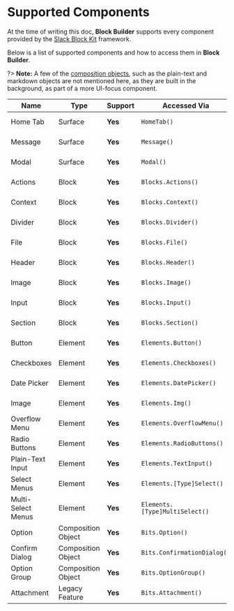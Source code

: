 # Supported Components

At the time of writing this doc, **Block Builder** supports every component provided by the [Slack Block Kit](https://api.slack.com/block-kit) framework.

Below is a list of supported components and how to access them in **Block Builder**. 

?> **Note:** A few of the [composition objects](https://api.slack.com/reference/block-kit/composition-objects), such as the plain-text and markdown objects are not mentioned here, as they are built in the background, as part of a more UI-focus component. 

| **Name**             | **Type**           | **Support**         | **Accessed Via**                  | **Docs**    
|----------------------|--------------------|---------------------|-----------------------------------|--------------
| Home Tab             | Surface            | **Yes**             | `HomeTab()`                       | [View Docs](../../slack-block-builder-docs/docs/surfaces/home-tab.md)
| Message              | Surface            | **Yes**             | `Message()`                       | [View Docs](../../slack-block-builder-docs/docs/surfaces/message.md)
| Modal                | Surface            | **Yes**             | `Modal()`                         | [View Docs](../../slack-block-builder-docs/docs/surfaces/modal.md)
| Actions              | Block              | **Yes**             | `Blocks.Actions()`                | [View Docs](../../slack-block-builder-docs/docs/blocks/actions.md)
| Context              | Block              | **Yes**             | `Blocks.Context()`                | [View Docs](../../slack-block-builder-docs/docs/blocks/context.md)
| Divider              | Block              | **Yes**             | `Blocks.Divider()`                | [View Docs](../../slack-block-builder-docs/docs/blocks/divider.md)
| File                 | Block              | **Yes**             | `Blocks.File()`                   | [View Docs](../../slack-block-builder-docs/docs/blocks/file.md)
| Header               | Block              | **Yes**             | `Blocks.Header()`                 | [View Docs](../../slack-block-builder-docs/docs/blocks/header.md)
| Image                | Block              | **Yes**             | `Blocks.Image()`                  | [View Docs](../../slack-block-builder-docs/docs/blocks/image.md)
| Input                | Block              | **Yes**             | `Blocks.Input()`                  | [View Docs](../../slack-block-builder-docs/docs/blocks/input.md)
| Section              | Block              | **Yes**             | `Blocks.Section()`                | [View Docs](../../slack-block-builder-docs/docs/blocks/section.md)
| Button               | Element            | **Yes**️             | `Elements.Button()`               | [View Docs](../../slack-block-builder-docs/docs/elements/button.md)
| Checkboxes           | Element            | **Yes**             | `Elements.Checkboxes()`           | [View Docs](../../slack-block-builder-docs/docs/elements/checkboxes.md)
| Date Picker          | Element            | **Yes**             | `Elements.DatePicker()`           | [View Docs](../../slack-block-builder-docs/docs/elements/datepicker.md)
| Image                | Element            | **Yes**             | `Elements.Img()`                  | [View Docs](../../slack-block-builder-docs/docs/elements/img.md)
| Overflow Menu        | Element            | **Yes**             | `Elements.OverflowMenu()`         | [View Docs](../../slack-block-builder-docs/docs/elements/overflow-menu.md)
| Radio Buttons        | Element            | **Yes**             | `Elements.RadioButtons()`         | [View Docs](../../slack-block-builder-docs/docs/elements/radio-buttons.md)
| Plain-Text Input     | Element            | **Yes**             | `Elements.TextInput()`            | [View Docs](../../slack-block-builder-docs/docs/elements/text-input.md)
| Select Menus         | Element            | **Yes**             | `Elements.[Type]Select()`         | 
| Multi-Select Menus   | Element            | **Yes**             | `Elements.[Type]MultiSelect()`    | 
| Option               | Composition Object | **Yes**             | `Bits.Option()`                   | [View Docs](../../slack-block-builder-docs/docs/bits/option.md)
| Confirm Dialog       | Composition Object | **Yes**             | `Bits.ConfirmationDialog()`       | [View Docs](../../slack-block-builder-docs/docs/bits/confirmation-dialog.md)
| Option Group         | Composition Object | **Yes**             | `Bits.OptionGroup()`              | [View Docs](../../slack-block-builder-docs/docs/bits/option-group.md)
| Attachment           | Legacy Feature     | **Yes**             | `Bits.Attachment()`              | [View Docs](../../slack-block-builder-docs/docs/bits/attachment.md)
